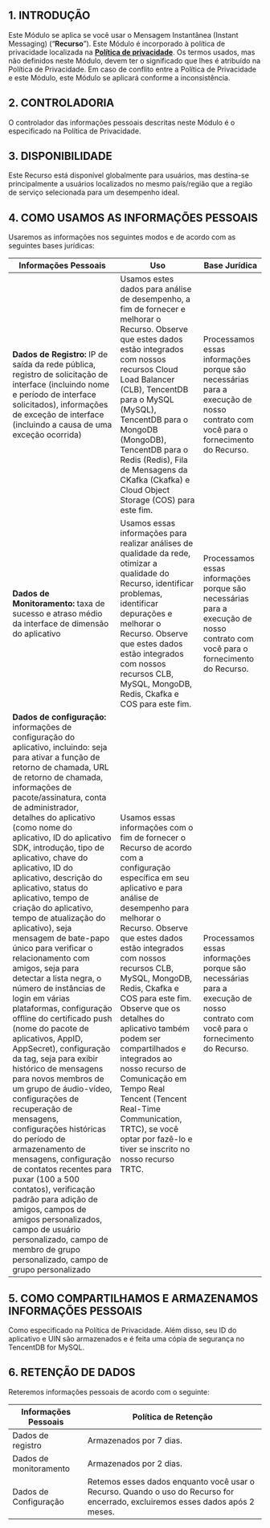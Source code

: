 ## 1.	INTRODUÇÃO

Este Módulo se aplica se você usar o Mensagem Instantânea (Instant Messaging) (“**Recurso**”). Este Módulo é incorporado à política de privacidade localizada na [**Política de privacidade**](https://intl.cloud.tencent.com/document/product/301/17345). Os termos usados, mas não definidos neste Módulo, devem ter o significado que lhes é atribuído na Política de Privacidade. Em caso de conflito entre a Política de Privacidade e este Módulo, este Módulo se aplicará conforme a inconsistência.

## 2.	CONTROLADORIA

O controlador das informações pessoais descritas neste Módulo é o especificado na Política de Privacidade.

## 3.	DISPONIBILIDADE

Este Recurso está disponível globalmente para usuários, mas destina-se principalmente a usuários localizados no mesmo país/região que a região de serviço selecionada para um desempenho ideal.

## 4.	COMO USAMOS AS INFORMAÇÕES PESSOAIS

Usaremos as informações nos seguintes modos e de acordo com as seguintes bases jurídicas:

| **Informações Pessoais**                                     | **Uso**                                                      | **Base Jurídica**                                             |
| ------------------------------------------------------------ | ------------------------------------------------------------ | ------------------------------------------------------------ |
| **Dados de Registro:** IP de saída da rede pública, registro de solicitação de interface (incluindo nome e período de interface solicitados), informações de exceção de interface (incluindo a causa de uma exceção ocorrida) | Usamos estes dados para análise de desempenho, a fim de fornecer e melhorar o Recurso. Observe que estes dados estão integrados com nossos recursos Cloud Load Balancer (CLB), TencentDB para o MySQL (MySQL), TencentDB para o MongoDB (MongoDB), TencentDB para o Redis (Redis), Fila de Mensagens da CKafka (Ckafka) e Cloud Object Storage (COS) para este fim. | Processamos essas informações porque são necessárias para a execução de nosso contrato com você para o fornecimento do Recurso. |
| **Dados de Monitoramento:** taxa de sucesso e atraso médio da interface de dimensão do aplicativo | Usamos essas informações para realizar análises de qualidade da rede, otimizar a qualidade do Recurso,  identificar problemas, identificar depurações e melhorar o Recurso. Observe que estes dados estão integrados com nossos recursos CLB, MySQL, MongoDB, Redis, Ckafka e COS para este fim. | Processamos essas informações porque são necessárias para a execução de nosso contrato com você para o fornecimento do Recurso. |
| **Dados de configuração:** informações de configuração do aplicativo, incluindo: seja para ativar a função de retorno de chamada, URL de retorno de chamada, informações de pacote/assinatura, conta de administrador, detalhes do aplicativo (como nome do aplicativo, ID do aplicativo SDK, introdução, tipo de aplicativo, chave do aplicativo, ID do aplicativo, descrição do aplicativo, status do aplicativo, tempo de criação do aplicativo, tempo de atualização do aplicativo), seja mensagem de bate-papo único para verificar o relacionamento com amigos, seja para detectar a lista negra, o número de instâncias de login em várias plataformas, configuração offline do certificado push (nome do pacote de aplicativos, AppID,  AppSecret), configuração da tag, seja para exibir histórico de mensagens para novos membros de um grupo de áudio-vídeo, configurações de recuperação de mensagens, configurações históricas do período de armazenamento de mensagens, configuração de contatos recentes para puxar (100 a 500 contatos), verificação padrão para adição de amigos, campos de amigos personalizados, campo de usuário personalizado, campo de membro de grupo personalizado, campo de grupo personalizado | Usamos essas  informações com o fim de fornecer o Recurso de acordo com a configuração específica em seu aplicativo e para análise de desempenho para melhorar o Recurso. Observe que estes dados estão integrados com nossos recursos CLB, MySQL, MongoDB, Redis, Ckafka e COS para este fim. Observe que os detalhes do aplicativo também podem ser compartilhados e integrados ao nosso recurso de Comunicação em Tempo Real Tencent (Tencent Real-Time Communication, TRTC), se você optar por fazê-lo e tiver se inscrito no nosso recurso TRTC. | Processamos essas informações porque são necessárias para a execução de nosso contrato com você para o fornecimento do Recurso. |



## 5.	COMO COMPARTILHAMOS E ARMAZENAMOS INFORMAÇÕES PESSOAIS

Como especificado na Política de Privacidade. Além disso, seu ID do aplicativo e UIN são armazenados e é feita uma cópia de segurança no TencentDB for MySQL.

## 6.	RETENÇÃO DE DADOS

Reteremos informações pessoais de acordo com o seguinte:

| **Informações Pessoais** | **Política de  Retenção**                                        |
| ------------------------ | ------------------------------------------------------------ |
| Dados de registro                 | Armazenados por 7 dias.                                           |
| Dados de monitoramento          | Armazenados por 2 dias.                                           |
| Dados de  Configuração      | Retemos esses dados enquanto você usar o  Recurso. Quando o uso do Recurso for encerrado, excluiremos esses dados  após 2 meses. |



 